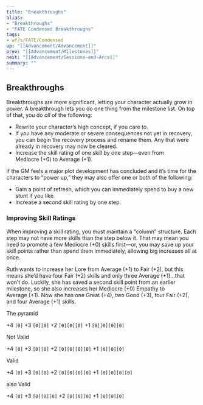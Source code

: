```yaml
---
title: "Breakthroughs"
alias:
- "Breakthroughs"
- "FATE Condensed Breakthroughs"
tags:
- wf/s/FATE/Condensed
up: "[[Advancement/Advancement]]"
prev: "[[Advancement/Milestones]]"
next: "[[Advancement/Sessions-and-Arcs]]"
summary: ""
---
```

## Breakthroughs

Breakthroughs are more significant, letting your character actually grow in power. A breakthrough lets you do one thing from the milestone list. On top of that, you do _all_ of the following:

- Rewrite your character’s high concept, if you care to.
- If you have any moderate or severe consequences not yet in recovery, you can begin the recovery process and rename them. Any that were already in recovery may now be cleared.
- Increase the skill rating of one skill by one step—even from Mediocre (+0) to Average (+1).

If the GM feels a major plot development has concluded and it’s time for the characters to “power up,” they may also offer one or both of the following:

- Gain a point of refresh, which you can immediately spend to buy a new stunt if you like.
- Increase a second skill rating by one step.

### Improving Skill Ratings

When improving a skill rating, you must maintain a “column” structure. Each step may not have more skills than the step below it. That may mean you need to promote a few Mediocre (+0) skills first—or, you may save up your skill points rather than spend them immediately, allowing big increases all at once.

Ruth wants to increase her Lore from Average (+1) to Fair (+2), but this means she’d have four Fair (+2) skills and only three Average (+1)…that won’t do. Luckily, she has saved a second skill point from an earlier milestone, so she also increases her Mediocre (+0) Empathy to Average (+1). Now she has one Great (+4), two Good (+3), four Fair (+2), and four Average (+1) skills.

The pyramid

+4 `[0]`
+3 `[0][0]`
+2 `[0][0][0]`
+1 `[0][0][0][0]`

Not Valid

+4 `[0]`
+3 `[0][0]`
+2 `[0][0][0][0]`
+1 `[0][0][0]`

Valid

+4 `[0]`
+3 `[0][0]`
+2 `[0][0][0][0]`
+1 `[0][0][0][0]`

also Valid

+4 `[0]`
+3 `[0][0][0]`
+2 `[0][0][0]`
+1 `[0][0][0]`